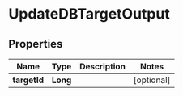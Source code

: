

# UpdateDBTargetOutput


## Properties

Name | Type | Description | Notes
------------ | ------------- | ------------- | -------------
**targetId** | **Long** |  |  [optional]




